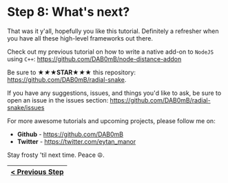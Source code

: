 # Step 8: What&#x27;s next?

That was it y'all, hopefully you like this tutorial. Definitely a refresher when you have all these high-level frameworks out there.

Check out my previous tutorial on how to write a native add-on to `NodeJS` using `C++`: https://github.com/DAB0mB/node-distance-addon

Be sure to ★*★***★STAR★***★*★ this repository: https://github.com/DAB0mB/radial-snake.

If you have any suggestions, issues, and things you'd like to ask, be sure to open an issue in the issues section: https://github.com/DAB0mB/radial-snake/issues

For more awesome tutorials and upcoming projects, please follow me on:

- **Github** - https://github.com/DAB0mB
- **Twitter** - https://twitter.com/eytan_manor

Stay frosty 'til next time. Peace ☮.

[{]: <helper> (navStep)

| [< Previous Step](step7.md) |
|:----------------------|

[}]: #
